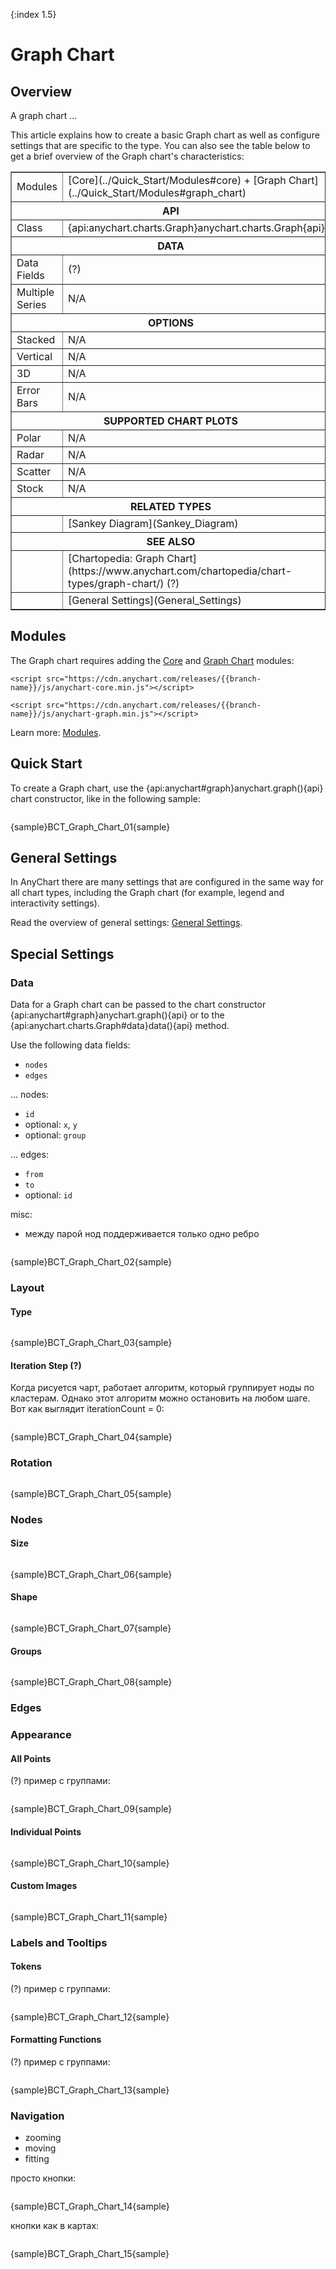 {:index 1.5}
# Graph Chart

## Overview

A graph chart ...

This article explains how to create a basic Graph chart as well as configure settings that are specific to the type. You can also see the table below to get a brief overview of the Graph chart's characteristics:

<table border="1" class="seriesTABLE">
<tr><td>Modules</td><td>[Core](../Quick_Start/Modules#core) + [Graph Chart](../Quick_Start/Modules#graph_chart)</td></tr>
<tr><th colspan=2>API</th></tr>
<tr><td>Class</td><td>{api:anychart.charts.Graph}anychart.charts.Graph{api}</td></tr>
<tr><th colspan=2>DATA</th></tr>
<tr><td>Data Fields</td><td>(?)</td></tr>
<tr><td>Multiple Series</td><td>N/A</td></tr>
<tr><th colspan=2>OPTIONS</th></tr>
<tr><td>Stacked</td><td>N/A</td></tr>
<tr><td>Vertical</td><td>N/A</td></tr>
<tr><td>3D</td><td>N/A</td></tr>
<tr><td>Error Bars</td><td>N/A</td></tr>
<tr><th colspan=2>SUPPORTED CHART PLOTS</th></tr>
<tr><td>Polar</td><td>N/A</td></tr>
<tr><td>Radar</td><td>N/A</td></tr>
<tr><td>Scatter</td><td>N/A</td></tr>
<tr><td>Stock</td><td>N/A</td></tr>
<tr><th colspan=2>RELATED TYPES</th></tr>
<tr><td></td><td>[Sankey Diagram](Sankey_Diagram)</td></tr>
<tr><th colspan=2>SEE ALSO</th></tr>
<tr><td></td><td>[Chartopedia: Graph Chart](https://www.anychart.com/chartopedia/chart-types/graph-chart/) (?)</td></tr>
<tr><td></td><td>[General Settings](General_Settings)</td></tr>
</table>

## Modules

The Graph chart requires adding the [Core](../Quick_Start/Modules#core) and [Graph Chart](../Quick_Start/Modules#graph_chart) modules:

```
<script src="https://cdn.anychart.com/releases/{{branch-name}}/js/anychart-core.min.js"></script>
```

```
<script src="https://cdn.anychart.com/releases/{{branch-name}}/js/anychart-graph.min.js"></script>
```

Learn more: [Modules](../Quick_Start/Modules).

## Quick Start

To create a Graph chart, use the {api:anychart#graph}anychart.graph(){api} chart constructor, like in the following sample:

```

```

{sample}BCT\_Graph\_Chart\_01{sample}

## General Settings

In AnyChart there are many settings that are configured in the same way for all chart types, including the Graph chart (for example, legend and interactivity settings).

Read the overview of general settings: [General Settings](General_Settings).

## Special Settings

### Data

Data for a Graph chart can be passed to the chart constructor {api:anychart#graph}anychart.graph(){api} or to the {api:anychart.charts.Graph#data}data(){api} method.

Use the following data fields:

* `nodes`
* `edges`

... nodes:

* `id`
* optional: `x`, `y`
* optional: `group`

... edges:

* `from`
* `to`
* optional: `id`

misc:

* между парой нод поддерживается только одно ребро


```

```

{sample}BCT\_Graph\_Chart\_02{sample}

### Layout

#### Type

```

```

{sample}BCT\_Graph\_Chart\_03{sample}

#### Iteration Step (?)

Когда рисуется чарт, работает алгоритм, который группирует ноды по кластерам. Однако этот алгоритм можно остановить на любом шаге. Вот как выглядит iterationCount = 0:

```

```

{sample}BCT\_Graph\_Chart\_04{sample}


### Rotation

```

```

{sample}BCT\_Graph\_Chart\_05{sample}

### Nodes

#### Size

```

```

{sample}BCT\_Graph\_Chart\_06{sample}

#### Shape

```

```

{sample}BCT\_Graph\_Chart\_07{sample}

#### Groups

```

```

{sample}BCT\_Graph\_Chart\_08{sample}

### Edges

### Appearance

#### All Points

(?) пример с группами:

```

```

{sample}BCT\_Graph\_Chart\_09{sample}

#### Individual Points

```

```

{sample}BCT\_Graph\_Chart\_10{sample}

#### Custom Images


```

```

{sample}BCT\_Graph\_Chart\_11{sample}

### Labels and Tooltips

#### Tokens

(?) пример с группами:

```

```

{sample}BCT\_Graph\_Chart\_12{sample}

#### Formatting Functions

(?) пример с группами:

```

```

{sample}BCT\_Graph\_Chart\_13{sample}

### Navigation

* zooming
* moving
* fitting

просто кнопки:

```

```

{sample}BCT\_Graph\_Chart\_14{sample}

кнопки как в картах:

```

```

{sample}BCT\_Graph\_Chart\_15{sample}